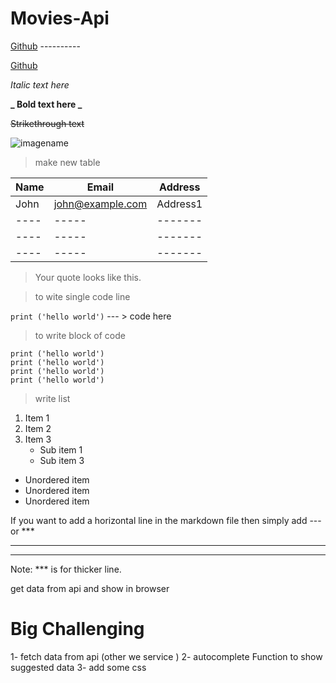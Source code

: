 # Movies-Api

[Github](https://www.github.com) ----------

[Github](https://www.github.com "Github home")

_Italic text here_

**_ Bold text here _**

~~Strikethrough text~~

![imagename](https://www.google.com/url?sa=i&url=https%3A%2F%2Fmedium.com%2Fquick-code%2Fthe-best-tutorials-to-learn-node-js-34818d757013&psig=AOvVaw1mUEeN4SxWKyr04iWvbr8T&ust=1624216104164000&source=images&cd=vfe&ved=0CAoQjRxqFwoTCMi3n5uzpPECFQAAAAAdAAAAABAD)

 

 > make new table

|Name|Email|Address|  
|----|-----|-------|  
|John|john@example.com|Address1|
|----|-----|-------|
|----|-----|-------|
|----|-----|-------|

> Your quote looks like this.

> to wite single code line

`print ('hello world')` --- > code here

> to write block of code
```
print ('hello world')
print ('hello world')
print ('hello world')
print ('hello world')
```
> write list 
1. Item 1
2. Item 2
3. Item 3
   * Sub item 1
   * Sub item 3
* Unordered item
* Unordered item
* Unordered item

If you want to add a horizontal line in the markdown file then simply add --- or ***

---
*** 
Note: *** is for thicker line.


get data from api and show in browser

# Big Challenging

1- fetch data from api (other we service )
2- autocomplete Function to show suggested data
3- add some css
